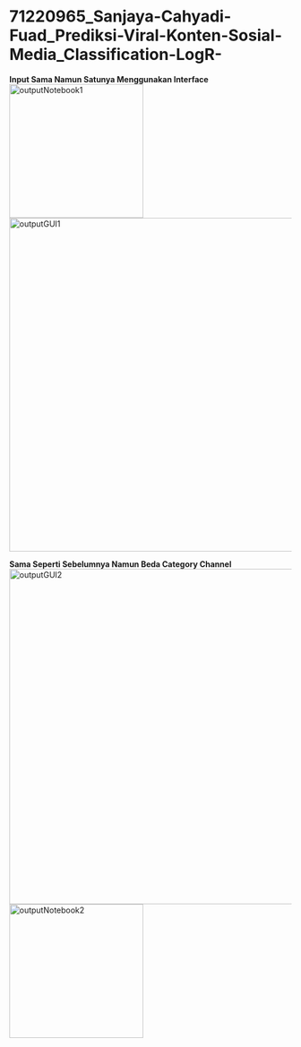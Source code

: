 # 71220965_Sanjaya-Cahyadi-Fuad_Prediksi-Viral-Konten-Sosial-Media_Classification-LogR-


**Input Sama Namun Satunya Menggunakan Interface**
<img width="239" alt="outputNotebook1" src="https://github.com/SanjayaCF/71220965_Sanjaya-Cahyadi-Fuad_Prediksi-Viral-Konten-Sosial-Media_Classification-LogR-/assets/117884188/55391f62-071e-487e-af8b-611abe1d2000">
<img width="596" alt="outputGUI1" src="https://github.com/SanjayaCF/71220965_Sanjaya-Cahyadi-Fuad_Prediksi-Viral-Konten-Sosial-Media_Classification-LogR-/assets/117884188/5fffc28d-ab8e-4d4b-9cbd-a53e36fdecee">

**Sama Seperti Sebelumnya Namun Beda Category Channel**
<img width="599" alt="outputGUI2" src="https://github.com/SanjayaCF/71220965_Sanjaya-Cahyadi-Fuad_Prediksi-Viral-Konten-Sosial-Media_Classification-LogR-/assets/117884188/9544bbaf-7187-44a5-a3b4-5362ad88918c">
<img width="239" alt="outputNotebook2" src="https://github.com/SanjayaCF/71220965_Sanjaya-Cahyadi-Fuad_Prediksi-Viral-Konten-Sosial-Media_Classification-LogR-/assets/117884188/a627cff9-01d7-4625-bb3b-c792e7821d30">
